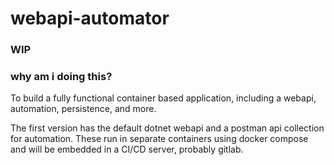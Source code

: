 # webapi-automator

### WIP
### why am i doing this?
To build a fully functional container based application, including a webapi, automation, persistence, and more.

The first version has the default dotnet webapi and a postman api collection for automation.  These run in separate containers using docker compose and will be embedded in a CI/CD server, probably gitlab.




